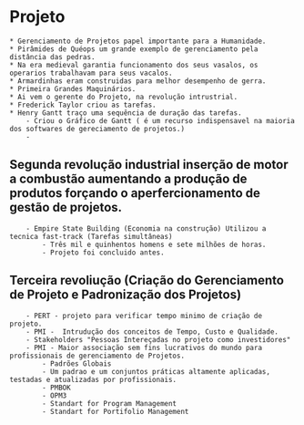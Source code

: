 # Projeto

    * Gerenciamento de Projetos papel importante para a Humanidade.
    * Pirâmides de Quéops um grande exemplo de gerenciamento pela distância das pedras.
    * Na era medieval garantia funcionamento dos seus vasalos, os operarios trabalhavam para seus vacalos.
    * Armardinhas eram construidas para melhor desempenho de gerra.
    * Primeira Grandes Maquinários.
    * Ai vem o gerente do Projeto, na revolução intrustrial.
    * Frederick Taylor criou as tarefas.
    * Henry Gantt traço uma sequência de duração das tarefas.
        - Criou o Gráfico de Gantt ( é um recurso indispensavel na maioria dos softwares de gereciamento de projetos.)
        - 
## Segunda revolução industrial inserção de motor a combustão aumentando a produção de produtos forçando o aperfercionamento de gestão de projetos.
        - Empire State Building (Economia na construção) Utilizou a tecnica fast-track (Tarefas simultâneas)
            - Três mil e quinhentos homens e sete milhões de horas.
            - Projeto foi concluido antes.

    
## Terceira revoliução (Criação do Gerenciamento de Projeto e Padronização dos Projetos)
        - PERT - projeto para verificar tempo minimo de criação de projeto.
        - PMI -  Intrudução dos conceitos de Tempo, Custo e Qualidade.
        - Stakeholders "Pessoas Intereçadas no projeto como investidores"
        - PMI - Maior associação sem fins lucrativos do mundo para profissionais de gerenciamento de Projetos.
            - Padrões Globais 
            - Um padrao e um conjuntos práticas altamente aplicadas, testadas e atualizadas por profissionais.
            - PMBOK
            - OPM3
            - Standart for Program Management
            - Standart for Portifolio Management